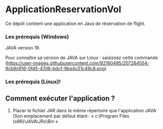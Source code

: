 # ApplicationReservationVol
Ce dépôt contient une application en Java de réservation de flight.

### Les prérequis (Windows) 
JAVA version 19.


Pour connaître sa version de JAVA sur Linux : saisissez cette commande 
(https://user-images.githubusercontent.com/92160495/207284554-9cb9c616-0fd5-47d6-bdcf-9be4c51c49c8.png)


### Les prérequis (Linux)!



## Comment exécuter l'application ?

1. Placer le fichier JAR dans le même répertoire que l'application JAVA (Son emplacement par défaut étant : « c:\Program Files (x86)\JAVA\JRx\Bin »
